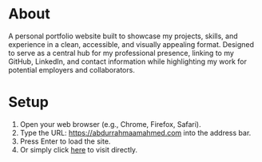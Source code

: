 # About
A personal portfolio website built to showcase my projects, skills, and experience in a clean, accessible, and visually appealing format. Designed to serve as a central hub for my professional presence, linking to my GitHub, LinkedIn, and contact information while highlighting my work for potential employers and collaborators.
# Setup
1. Open your web browser (e.g., Chrome, Firefox, Safari).
2. Type the URL: https://abdurrahmaamahmed.com into the address bar.
3. Press Enter to load the site.
4. Or simply click [here](https://abdurrahmaamahmed.com) to visit directly.

